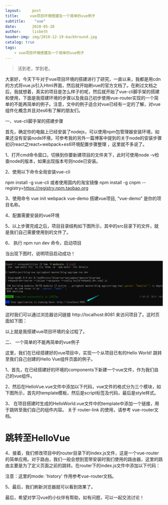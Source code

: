 ```yaml
---
layout:     post
title:     vue项目环境搭建及一个简单的vue例子
subtitle:    "vue"
date:       2020-05-28
author:     lisbeth
header-img: img/2019-12-19-backhround.jpg
catalog: true
tags:
    - vue项目环境搭建及一个简单的vue例子
---
```


>活到老，学到老。


大家好，今天下午对于vue项目环境的搭建进行了研究，一直以来，我都是用cdn的方式将vue.js引入Html界面，然后就开始刷vue的官方文档了。在刷过文档之后，我就想着，真实的项目是怎么样子的呢，然后就开始了vue-cli脚手架的搭建和使用，下面是我搭建环境的步骤以及我自己初步使用vue-router实现的一个简单的不能再简单的例子。注意，文中的例子适合对vue已经有一定的了解，对vue组件化概念并且对es6有了解的朋友们。

一、vue-cli脚手架的搭建步骤

首先，确定你的电脑上已经安装了nodejs，可以使用npm包管理器安装环境，如果还没有安装node环境，可参考我的另外一篇博客中提到的关于node的安装步骤 初识react之react+webpack+es6环境配置步骤整理 ，这里就不多说了。

1、打开cmd命令窗口，切换到你要新建项目的文件夹下，此时可使用node -v检查node的版本，如果出现版本号则node已安装。

2、使用以下命令全局安装vue-cli

npm install -g vue-cli 
或者使用国内的淘宝镜像 
npm install -g cnpm --registry=https://registry.npm.taobao.org

3、使用命令 vue init webpack vue-demo 搭建vue项目, “vue-demo” 是你的项目名称。



4、配置需要安装的vue环境



5、以上步骤完成之后，项目目录结构如下图所示，其中的src目录下的文件，就是我们自己需要使用到的文件了。



6、 执行 npm run dev 命令，启动项目

当出现下图时，说明项目启动成功！

![启动成功！](https://github.com/lisbeth0720/lisbeth0720.github.io/blob/master/img/2020-05-28.png)

这时我们可以通过浏览器访问链接 http://localhost:8081 来访问项目了。这时页面如下图：


以上就是我搭建vue项目环境的全过程了。

二、 一个简单的不能再简单的vue例子

这里，我们在已经搭建好的vue项目中，实现一个从项目已有的Hello World! 跳转至我们自己创建的Hello Vue组件页面的例子。

1、首先，在已经搭建好的环境的components下新建一个vue文件，作为我们自己的vue组件。

2、然后在HelloVue.vue文件中添加以下代码，vue文件的格式分为三个模块，如下图所示，首先时template模板，然后是script标签及代码，最后是style样式。

<template>
  <div id="vue">Hello Vue.js! {{ message }}</div>
</template>

<script type="text/javascript">
  export default { //这里需要将模块引出，可在其他地方使用
    name: "HelloVue",
    data (){ //注意：data即使不需要传数据，也必须return,否则会报错
      return {
        message: "hello vue!"
      }
    }
  }
</script>

<style type="text/css">
  #vue{
    color: green;
    font-size: 28px;
  }
</style>

3、 在项目搭建时生成的HelloWorld.vue文件中的template中添加一个链接，用于跳转至我们自己的组件内容。
关于 router-link 的使用，请参考 vue-router文档。

<h1>
 <router-link to="day01">跳转至HelloVue</router-link>
</h1>

4、接着，我们修改项目中的router目录下的index.js文件，这是一个vue-router的简单应用。对于路由，我们一般会想到宽带安装时我们使用的路由器，这里的路由主要是为了定义页面之前的跳转。在router下的index.js文件中添加以下代码：

注意：这里的mode: 'history' 作用参考vue-router文档。

5、最后，我们刷新浏览器就可以看到效果了。


最后，希望对学习vue的小伙伴有帮助，如有问题，可以一起交流讨论！
